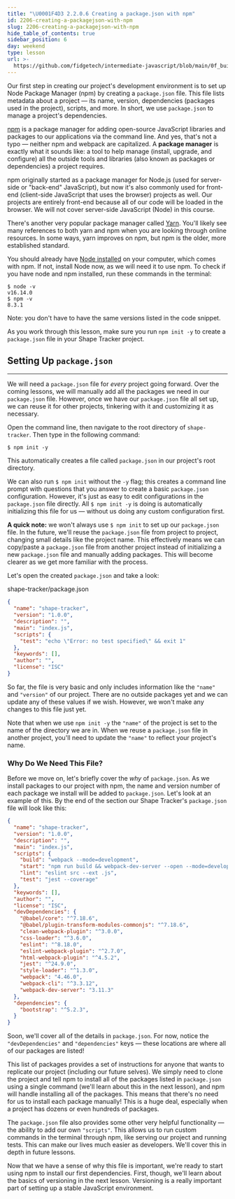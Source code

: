 ```yaml
---
title: "\U0001F4D3 2.2.0.6 Creating a package.json with npm"
id: 2206-creating-a-packagejson-with-npm
slug: 2206-creating-a-packagejson-with-npm
hide_table_of_contents: true
sidebar_position: 6
day: weekend
type: lesson
url: >-
  https://github.com/fidgetech/intermediate-javascript/blob/main/0f_building_a_manifest_file_with_npm.md
---
```


Our first step in creating our project's development environment is to set up Node Package Manager (npm) by creating a `package.json` file. This file lists metadata about a project — its name, version, dependencies (packages used in the project), scripts, and more. In short, we use `package.json` to manage a project's dependencies. 

[npm](https://www.npmjs.com/) is a package manager for adding open-source JavaScript libraries and packages to our applications via the command line. And yes, that's not a typo — neither npm and webpack are capitalized. A **package manager** is exactly what it sounds like: a tool to help manage (install, upgrade, and configure) all the outside tools and libraries (also known as packages or dependencies) a project requires. 

npm originally started as a package manager for Node.js (used for server-side or "back-end" JavaScript), but now it's also commonly used for front-end (client-side JavaScript that uses the browser) projects as well. Our projects are entirely front-end because all of our code will be loaded in the browser. We will not cover server-side JavaScript (Node) in this course.

There's another very popular package manager called [Yarn](https://yarnpkg.com/). You'll likely see many references to both yarn and npm when you are looking through online resources. In some ways, yarn improves on npm, but npm is the older, more established standard.

You should already have [Node installed](https://old.learnhowtoprogram.com/intermediate-javascript/setting-up-javascript/installing-node-js) on your computer, which comes with npm. If not, install Node now, as we will need it to use npm. To check if you have node and npm installed, run these commands in the terminal:

```shell
$ node -v
v16.14.0
$ npm -v
8.3.1
```

Note: you don't have to have the same versions listed in the code snippet.

As you work through this lesson, make sure you run `npm init -y` to create a `package.json` file in your Shape Tracker project.

## Setting Up `package.json`
---

We will need a `package.json` file for _every_ project going forward. Over the coming lessons, we will manually add all the packages we need in our `package.json` file. However, once we have our `package.json` file all set up, we can reuse it for other projects, tinkering with it and customizing it as necessary.

Open the command line, then navigate to the root directory of `shape-tracker`. Then type in the following command:

```shel
$ npm init -y
```

This automatically creates a file called `package.json` in our project's root directory.

We can also run `$ npm init` without the `-y` flag; this creates a command line prompt with questions that you answer to create a basic `package.json` configuration. However, it's just as easy to edit configurations in the `package.json` file directly. All `$ npm init -y` is doing is automatically initializing this file for us — without us doing any custom configuration first.

**A quick note:** we won't always use `$ npm init` to set up our `package.json` file. In the future, we'll reuse the `package.json` file from project to project, changing small details like the project name. This effectively means we can copy/paste a `package.json` file from another project instead of initializing a new `package.json` file and manually adding packages. This will become clearer as we get more familiar with the process.

Let's open the created `package.json` and take a look:

<div class="filename">shape-tracker/package.json</div>

```json
{
  "name": "shape-tracker",
  "version": "1.0.0",
  "description": "",
  "main": "index.js",
  "scripts": {
    "test": "echo \"Error: no test specified\" && exit 1"
  },
  "keywords": [],
  "author": "",
  "license": "ISC"
}
```

So far, the file is very basic and only includes information like the `"name"` and `"version"` of our project. There are no outside packages yet and we can update any of these values if we wish. However, we won't make any changes to this file just yet.

Note that when we use `npm init -y` the `"name"` of the project is set to the name of the directory we are in. When we reuse a `package.json` file in another project, you'll need to update the `"name"` to reflect your project's name. 

### Why Do We Need This File?

Before we move on, let's briefly cover the _why_ of `package.json`. As we install packages to our project with npm, the name and version number of each package we install will be added to `package.json`. Let's look at an example of this. By the end of the section our Shape Tracker's `package.json` file will look like this:

```json
{
  "name": "shape-tracker",
  "version": "1.0.0",
  "description": "",
  "main": "index.js",
  "scripts": {
    "build": "webpack --mode=development",
    "start": "npm run build && webpack-dev-server --open --mode=development",
    "lint": "eslint src --ext .js",
    "test": "jest --coverage"
  },
  "keywords": [],
  "author": "",
  "license": "ISC",
  "devDependencies": {
    "@babel/core": "^7.18.6",
    "@babel/plugin-transform-modules-commonjs": "^7.18.6",
    "clean-webpack-plugin": "^3.0.0",
    "css-loader": "^3.6.0",
    "eslint": "^8.18.0",
    "eslint-webpack-plugin": "^2.7.0",
    "html-webpack-plugin": "^4.5.2",
    "jest": "^24.9.0",
    "style-loader": "^1.3.0",
    "webpack": "4.46.0",
    "webpack-cli": "^3.3.12",
    "webpack-dev-server": "3.11.3"
  },
  "dependencies": {
    "bootstrap": "^5.2.3",
  }
}
```

Soon, we'll cover all of the details in `package.json`. For now, notice the `"devDependencies"` and `"dependencies"` keys — these locations are where all of our packages are listed!

This list of packages provides a set of instructions for anyone that wants to replicate our project (including our future selves). We simply need to clone the project and tell npm to install all of the packages listed in `package.json` using a single command (we'll learn about this in the next lesson), and npm will handle installing all of the packages. This means that there's no need for us to install each package manually! This is a huge deal, especially when a project has dozens or even hundreds of packages.

The `package.json` file also provides some other very helpful functionality — the ability to add our own `"scripts"`. This allows us to run custom commands in the terminal through npm, like serving our project and running tests. This can make our lives much easier as developers. We'll cover this in depth in future lessons.

Now that we have a sense of why this file is important, we're ready to start using npm to install our first dependencies. First, though, we'll learn about the basics of versioning in the next lesson. Versioning is a really important part of setting up a stable JavaScript environment.
